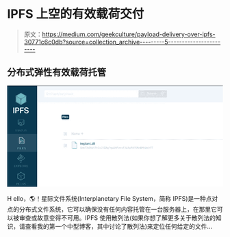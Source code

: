 # IPFS 上空的有效载荷交付

> 原文：<https://medium.com/geekculture/payload-delivery-over-ipfs-30771c6c0db?source=collection_archive---------5----------------------->

## 分布式弹性有效载荷托管

![](img/4bdb35f0e0dc4cb56188ff966cea7e27.png)

H ello，🌎！星际文件系统(Interplanetary File System，简称 IPFS)是一种点对点的分布式文件系统，它可以确保没有任何内容托管在一台服务器上，在那里它可以被审查或故意变得不可用。IPFS 使用散列法(如果你想了解更多关于散列法的知识，请查看我的第一个中型博客，其中讨论了散列法)来定位任何给定的文件…